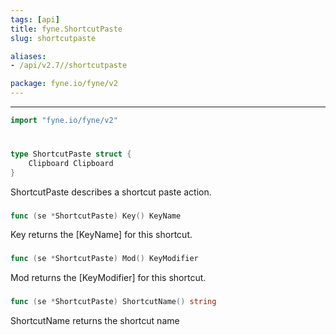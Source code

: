```yaml
---
tags: [api]
title: fyne.ShortcutPaste
slug: shortcutpaste

aliases:
- /api/v2.7//shortcutpaste

package: fyne.io/fyne/v2
---
```



---
```go
import "fyne.io/fyne/v2"
```

#

###

```go
type ShortcutPaste struct {
	Clipboard Clipboard
}
```

ShortcutPaste describes a shortcut paste action.

###

```go
func (se *ShortcutPaste) Key() KeyName
```
Key returns the [KeyName] for this shortcut.

###

```go
func (se *ShortcutPaste) Mod() KeyModifier
```
Mod returns the [KeyModifier] for this shortcut.

###

```go
func (se *ShortcutPaste) ShortcutName() string
```
ShortcutName returns the shortcut name
